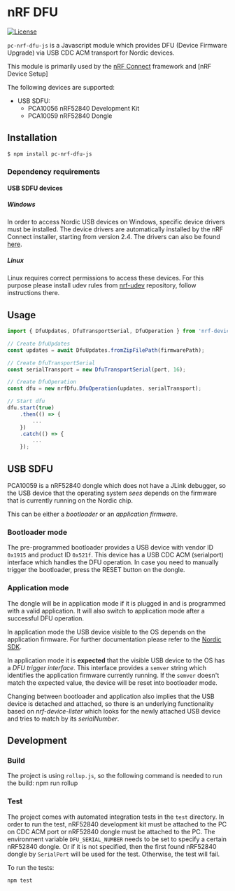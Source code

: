 # nRF DFU
[![License](https://img.shields.io/badge/license-Modified%20BSD%20License-blue.svg)](LICENSE)

`pc-nrf-dfu-js` is a Javascript module which provides DFU (Device Firmware Upgrade) via USB CDC ACM transport for Nordic devices.

This module is primarily used by the [nRF Connect](https://github.com/NordicSemiconductor/pc-nrfconnect-core) framework and
[nRF Device Setup]

The following devices are supported:

* USB SDFU:
    * PCA10056 nRF52840 Development Kit
    * PCA10059 nRF52840 Dongle

## Installation

```
$ npm install pc-nrf-dfu-js
```

### Dependency requirements

#### USB SDFU devices

##### Windows

In order to access Nordic USB devices on Windows, specific device drivers must be installed. The device drivers are automatically installed by the nRF Connect installer, starting from version 2.4. The drivers can also be found [here](https://github.com/NordicSemiconductor/pc-nrfconnect-core/tree/master/build/drivers).

##### Linux
Linux requires correct permissions to access these devices. For this purpose please install udev rules from [nrf-udev](https://github.com/NordicSemiconductor/nrf-udev) repository, follow instructions there.

## Usage

```js
import { DfuUpdates, DfuTransportSerial, DfuOperation } from 'nrf-device-setup';

// Create DfuUpdates
const updates = await DfuUpdates.fromZipFilePath(firmwarePath);

// Create DfuTransportSerial
const serialTransport = new DfuTransportSerial(port, 16);

// Create DfuOperation
const dfu = new nrfDfu.DfuOperation(updates, serialTransport);

// Start dfu
dfu.start(true)
    .then(() => {
        ...
    })
    .catch(() => {
        ...
    });
```

## USB SDFU

PCA10059 is a nRF52840 dongle which does not have a JLink debugger, so the USB device
that the operating system _sees_ depends on the firmware that is currently running on the Nordic chip.

This can be either a _bootloader_ or an _application firmware_.

### Bootloader mode

The pre-programmed bootloader provides a USB device with vendor ID `0x1915` and product ID `0x521f`.
This device has a USB CDC ACM (serialport) interface which handles the DFU operation.
In case you need to manually trigger the bootloader, press the RESET button on the dongle.

### Application mode

The dongle will be in application mode if it is plugged in and is programmed with a valid application. It will also switch to application mode after a successful DFU operation.

In application mode the USB device visible to the OS depends on the application firmware.
For further documentation please refer to the [Nordic SDK](https://developer.nordicsemi.com/nRF5_SDK/).

In application mode it is **expected** that the visible USB device to the OS has a _DFU trigger interface_.
This interface provides a `semver` string which identifies the application firmware currently running.
If the `semver` doesn't match the expected value, the device will be reset into bootloader mode.

Changing between bootloader and application also implies that the USB device is detached and attached,
so there is an underlying functionality based on _nrf-device-lister_ which looks for the newly
attached USB device and tries to match by its _serialNumber_.


## Development

### Build

The project is using `rollup.js`, so the following command is needed to run the build:
    npm run rollup


### Test

The project comes with automated integration tests in the `test` directory. In order to run the test, nRF52840 development kit must be attached to the PC on CDC ACM port or nRF52840 dongle must be attached to the PC.
The environment variable `DFU_SERIAL_NUMBER` needs to be set to specify a certain nRF52840 dongle.
Or if it is not specified, then the first found nRF52840 dongle by `SerialPort` will be used for the test.
Otherwise, the test will fail.

To run the tests:

    npm test
